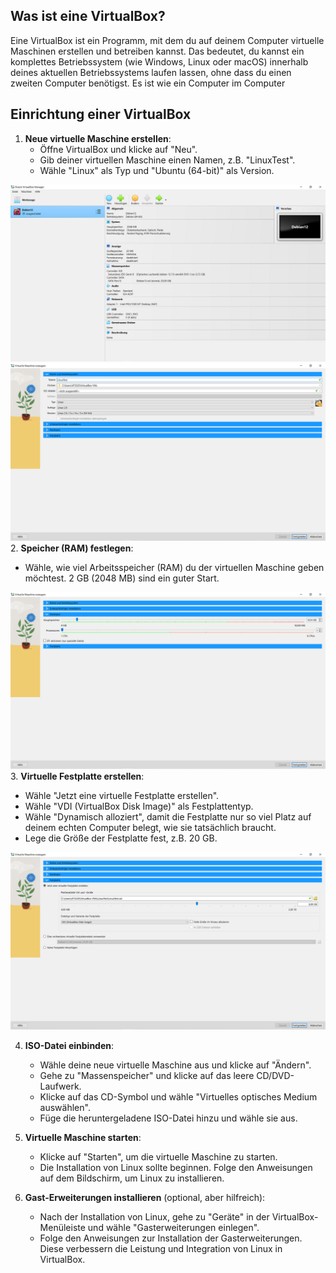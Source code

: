 ## Was ist eine VirtualBox?
Eine VirtualBox ist ein Programm, mit dem du auf deinem Computer virtuelle Maschinen erstellen und betreiben kannst. Das bedeutet, du kannst ein komplettes Betriebssystem (wie Windows, Linux oder macOS) innerhalb deines aktuellen Betriebssystems laufen lassen, ohne dass du einen zweiten Computer benötigst. Es ist wie ein Computer im Computer



## Einrichtung einer VirtualBox

1. **Neue virtuelle Maschine erstellen**:
   - Öffne VirtualBox und klicke auf "Neu".
   - Gib deiner virtuellen Maschine einen Namen, z.B. "LinuxTest".
   - Wähle "Linux" als Typ und "Ubuntu (64-bit)" als Version.
   
![](Images/Virtual01.png)
![](Images/Virtual02.png)
2. **Speicher (RAM) festlegen**:
   - Wähle, wie viel Arbeitsspeicher (RAM) du der virtuellen Maschine geben möchtest. 2 GB (2048 MB) sind ein guter Start.

![](Images/Virtual03.png)
3. **Virtuelle Festplatte erstellen**:
   - Wähle "Jetzt eine virtuelle Festplatte erstellen".
   - Wähle "VDI (VirtualBox Disk Image)" als Festplattentyp.
   - Wähle "Dynamisch alloziert", damit die Festplatte nur so viel Platz auf deinem echten Computer belegt, wie sie tatsächlich braucht.
   - Lege die Größe der Festplatte fest, z.B. 20 GB.

![](Images/Virtual04.png)

4. **ISO-Datei einbinden**:
   - Wähle deine neue virtuelle Maschine aus und klicke auf "Ändern".
   - Gehe zu "Massenspeicher" und klicke auf das leere CD/DVD-Laufwerk.
   - Klicke auf das CD-Symbol und wähle "Virtuelles optisches Medium auswählen".
   - Füge die heruntergeladene ISO-Datei hinzu und wähle sie aus.

5. **Virtuelle Maschine starten**:
   - Klicke auf "Starten", um die virtuelle Maschine zu starten.
   - Die Installation von Linux sollte beginnen. Folge den Anweisungen auf dem Bildschirm, um Linux zu installieren.

6. **Gast-Erweiterungen installieren** (optional, aber hilfreich):
   - Nach der Installation von Linux, gehe zu "Geräte" in der VirtualBox-Menüleiste und wähle "Gasterweiterungen einlegen".
   - Folge den Anweisungen zur Installation der Gasterweiterungen. Diese verbessern die Leistung und Integration von Linux in VirtualBox.
